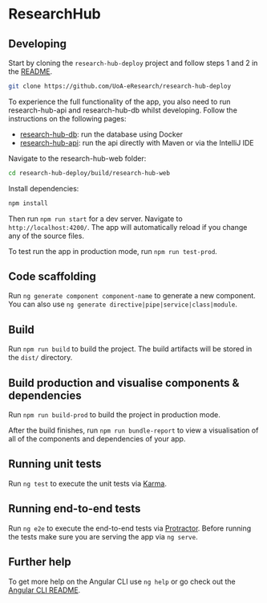 # ResearchHub

## Developing

Start by cloning the `research-hub-deploy` project and follow steps 1 and 2 in the [README](https://github.com/UoA-eResearch/research-hub-deploy).

```bash
git clone https://github.com/UoA-eResearch/research-hub-deploy
```

To experience the full functionality of the app, you also need to run research-hub-api and research-hub-db whilst developing. Follow the instructions on the following pages:

* [research-hub-db](https://github.com/UoA-eResearch/research-hub-db): run the database using Docker
* [research-hub-api](https://github.com/UoA-eResearch/research-hub-api): run the api directly with Maven or via the IntelliJ IDE

Navigate to the research-hub-web folder:
```bash
cd research-hub-deploy/build/research-hub-web
```

Install dependencies:
```bash
npm install
```

Then run `npm run start` for a dev server. Navigate to `http://localhost:4200/`. The app will automatically reload if you change any of the source files.

To test run the app in production mode, run `npm run test-prod`.

## Code scaffolding

Run `ng generate component component-name` to generate a new component. You can also use `ng generate directive|pipe|service|class|module`.

## Build

Run `npm run build` to build the project. The build artifacts will be stored in the `dist/` directory. 

## Build production and visualise components & dependencies

Run `npm run build-prod` to build the project in production mode.

After the build finishes, run `npm run bundle-report` to view a visualisation of all of the components
and dependencies of your app.

## Running unit tests

Run `ng test` to execute the unit tests via [Karma](https://karma-runner.github.io).

## Running end-to-end tests

Run `ng e2e` to execute the end-to-end tests via [Protractor](http://www.protractortest.org/).
Before running the tests make sure you are serving the app via `ng serve`.

## Further help

To get more help on the Angular CLI use `ng help` or go check out the [Angular CLI README](https://github.com/angular/angular-cli/blob/master/README.md).

